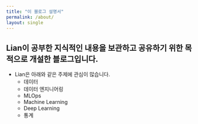 ```yaml
---
title: "이 블로그 설명서"
permalink: /about/
layout: single
---
```


## Lian이 공부한 지식적인 내용을 보관하고 공유하기 위한 목적으로 개설한 블로그입니다. 

* Lian은 아래와 같은 주제에 관심이 많습니다. 
  * 데이터
  * 데이터 엔지니어링
  * MLOps
  * Machine Learning
  * Deep Learning
  * 통계